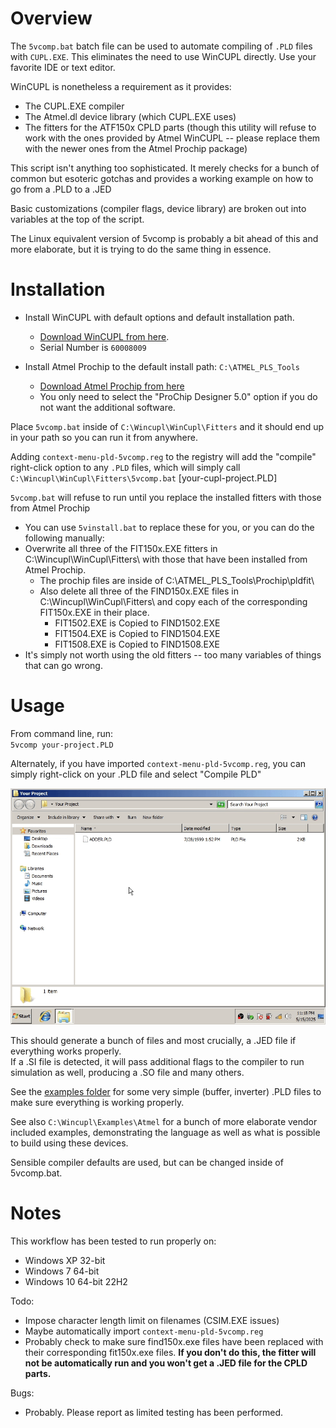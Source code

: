 # Overview
The `5vcomp.bat` batch file can be used to automate compiling of `.PLD` files with `CUPL.EXE`.
This eliminates the need to use WinCUPL directly. Use your favorite IDE or text editor.

WinCUPL is nonetheless a requirement as it provides:
* The CUPL.EXE compiler
* The Atmel.dl device library (which CUPL.EXE uses)
* The fitters for the ATF150x CPLD parts (though this utility will refuse to work with the ones provided by Atmel WinCUPL -- please replace them with the newer ones from the Atmel Prochip package)

This script isn't anything too sophisticated. It merely checks for a bunch of common but esoteric gotchas and provides a working example on how to go from a .PLD to a .JED

Basic customizations (compiler flags, device library) are broken out into variables at the top of the script.

The Linux equivalent version of 5vcomp is probably a bit ahead of this and more elaborate, but it is trying to do the same thing in essence.

# Installation

* Install WinCUPL with default options and default installation path.
  * <a href="https://www.microchip.com/en-us/products/fpgas-and-plds/spld-cplds/pld-design-resources">Download WinCUPL from here</a>.
  * Serial Number is `60008009`

* Install Atmel Prochip to the default install path: `C:\ATMEL_PLS_Tools`
  * <a href="https://ww1.microchip.com/downloads/en/DeviceDoc/ProChip5.0.1.zip">Download Atmel Prochip from here</a>
  * You only need to select the "ProChip Designer 5.0" option if you do not want the additional software.


Place `5vcomp.bat` inside of `C:\Wincupl\WinCupl\Fitters` and it should end up in your path so you can run it from anywhere.

Adding `context-menu-pld-5vcomp.reg` to the registry will add the "compile" right-click
option to any `.PLD` files, which will simply call `C:\Wincupl\WinCupl\Fitters\5vcomp.bat` [your-cupl-project.PLD]

`5vcomp.bat` will refuse to run until you replace the installed fitters with those from Atmel Prochip
* You can use `5vinstall.bat` to replace these for you, or you can do the following manually:
* Overwrite all three of the FIT150x.EXE fitters in C:\Wincupl\WinCupl\Fitters\ with those that have been installed from Atmel Prochip.
  * The prochip files are inside of C:\ATMEL_PLS_Tools\Prochip\pldfit\
  * Also delete all three of the FIND150x.EXE files in C:\Wincupl\WinCupl\Fitters\ and copy each of the corresponding FIT150x.EXE in their place.
    * FIT1502.EXE is Copied to FIND1502.EXE
    * FIT1504.EXE is Copied to FIND1504.EXE
    * FIT1508.EXE is Copied to FIND1508.EXE
* It's simply not worth using the old fitters -- too many variables of things that can go wrong.

# Usage
From command line, run:<br>
`5vcomp your-project.PLD`

Alternately, if you have imported `context-menu-pld-5vcomp.reg`, you can simply right-click on your .PLD file and select "Compile PLD"

![demonstration](rt-click-compile-pld.gif)

This should generate a bunch of files and most crucially, a .JED file if everything works properly.<br>
If a .SI file is detected, it will pass additional flags to the compiler to run simulation as well, producing a .SO file and many others.

See the [examples folder](../examples) for some very simple (buffer, inverter) .PLD files to make sure everything is working properly.

See also `C:\Wincupl\Examples\Atmel` for a bunch of more elaborate vendor included examples, demonstrating the language as well as what is possible to build using these devices.

Sensible compiler defaults are used, but can be changed inside of 5vcomp.bat.

# Notes

This workflow has been tested to run properly on:
 - Windows XP 32-bit
 - Windows 7 64-bit
 - Windows 10 64-bit 22H2

Todo:
* Impose character length limit on filenames (CSIM.EXE issues)
* Maybe automatically import `context-menu-pld-5vcomp.reg`
* Probably check to make sure find150x.exe files have been replaced with their corresponding fit150x.exe files. **If you don't do this, the fitter will not be automatically run and you won't get a .JED file for the CPLD parts.**

Bugs:
* Probably. Please report as limited testing has been performed.
